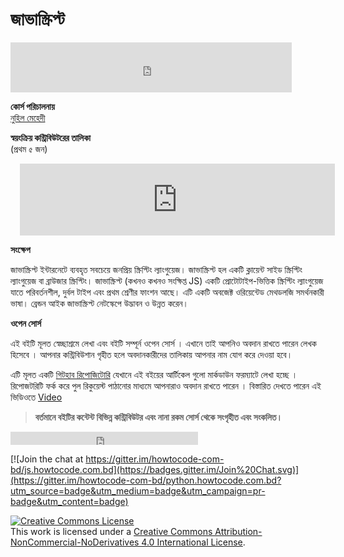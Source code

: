 # জাভাস্ক্রিপ্ট  

<iframe src="https://www.facebook.com/plugins/like.php?href=https%3A%2F%2Fwww.facebook.com%2Fhowtocode.com.bd%2F&width=450&layout=standard&action=like&size=small&show_faces=true&share=true&height=80&appId=353725671441956" width="450" height="80" style="border:none;overflow:hidden" scrolling="no" frameborder="0" allowTransparency="true"></iframe>  

**কোর্স পরিচালনায়**   
[নুহিল মেহেদী](https://nuhil.net)

**স্বয়ংক্রিয় কন্ট্রিবিউটরের তালিকা**  
(প্রথম ৫ জন)  
<iframe scrolling="auto" frameborder="0" style="border:none; overflow:hidden; height:115px; width:100%; margin-left: 15;" allowTransparency="true" src="https://nuhil.github.io/api/contributions.html?repo=js"></iframe>

**সংক্ষেপ**  

জাভাস্ক্রিপ্ট ইন্টারনেটে ব্যবহৃত সবচেয়ে জনপ্রিয় স্ক্রিপ্টিং ল্যাংগুয়েজ। জাভাস্ক্রিপ্ট হল একটি ক্লায়েন্ট সাইড স্ক্রিপ্টিং ল্যাংগুয়েজ বা ব্রাউজার স্ক্রিপ্টিং। জাভাস্ক্রিপ্ট (কখনও কখনও সংক্ষিপ্ত JS) একটি প্রোটোটাইপ-ভিত্তিক স্ক্রিপ্টিং ল্যাংগুয়েজ যাতে পরিবর্তনশীল, দুর্বল টাইপ এবং প্রথম শ্রেণীর ফাংশন আছে। এটি একটি অবজেক্ট ওরিয়েন্টেড মেথডলজি সমর্থনকারী ভাষা।
ব্রেন্ডন আইক জাভাস্ক্রিপ্ট নেটস্কেপে উদ্ভাবন ও উন্নত করেন।

**ওপেন সোর্স**   

এই বইটি মূলত স্বেচ্ছাশ্রমে লেখা এবং বইটি সম্পূর্ন ওপেন সোর্স । এখানে তাই আপনিও অবদান রাখতে পারেন লেখক হিসেবে । আপনার কন্ট্রিবিউশান গৃহীত হলে অবদানকারীদের তালিকায় আপনার নাম যোগ করে দেওয়া হবে।

এটি মূলত একটি [গিটহাব রিপোজিটোরি](https://github.com/howtocode-com-bd/js.howtocode.com.bd)  যেখানে এই বইয়ের আর্টিকেল গুলো মার্কডাউন ফরম্যাটে লেখা হচ্ছে । রিপোজটরিটি ফর্ক করে পুল রিকুয়েস্ট পাঠানোর মাধ্যমে আপনারাও অবদান রাখতে পারেন । বিস্তারিত দেখতে পারেন এই ভিডিওতে  [Video](http://blog.howtocode.com.bd/?p=32)   

> **বর্তমানে বইটির কন্টেন্ট বিভিন্ন কন্ট্রিবিউটর এবং নানা রকম সোর্স থেকে সংগৃহীত এবং সংকলিত।**

<iframe src="https://www.facebook.com/plugins/like.php?href=http%3A%2F%2Fjs.howtocode.com.bd&amp;width&amp;layout=button_count&amp;action=like&amp;show_faces=false&amp;share=true&amp;height=21&amp;appId=353725671441956" scrolling="no" frameborder="0" style="border:none; overflow:hidden; height:21px;" allowTransparency="true"></iframe>   

[![Join the chat at https://gitter.im/howtocode-com-bd/js.howtocode.com.bd](https://badges.gitter.im/Join%20Chat.svg)](https://gitter.im/howtocode-com-bd/python.howtocode.com.bd?utm_source=badge&utm_medium=badge&utm_campaign=pr-badge&utm_content=badge)

<a rel="license" href="http://creativecommons.org/licenses/by-nc-nd/4.0/"><img alt="Creative Commons License" style="border-width:0" src="https://i.creativecommons.org/l/by-nc-nd/4.0/88x31.png" /></a><br />This work is licensed under a <a rel="license" href="http://creativecommons.org/licenses/by-nc-nd/4.0/">Creative Commons Attribution-NonCommercial-NoDerivatives 4.0 International License</a>.
